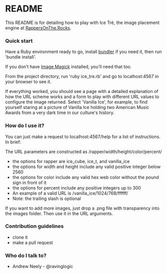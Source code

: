 # README #

This README is for detailing how to play with Ice Tré, the image placement engine at [RappersOnThe.Rocks](http://www.rappersonthe.rocks/).

### Quick start ###

Have a Ruby environment ready to go, install [bundler](http://bundler.io/) if you need it, then run 'bundle install'.

If you don't have [Image Magick](http://www.imagemagick.org/) installed, you'll need that too.

From the project directory, run 'ruby ice_tre.rb' and go to localhost:4567 in your browser to see it.

If everything worked, you should see a page with a detailed explanation of how the URL scheme works and a form to play with different URL values to configure the image returned. Select 'Vanilla Ice', for example, to find yourself staring at a picture of Vanilla Ice holding two American Music Awards from a very dark time in our culture's history.

### How do I use it? ###

You can just make a request to localhost:4567/help for a list of instructions. In brief:

The URL parameters are constructed as /rapper/width/height/color/percent/

* the options for rapper are ice_cube, ice_t, and vanilla_ice
* the options for width and height include any valid positive integer below 2560
* the options for color include any valid hex web color without the pound sign in front of it
* the options for percent include any positive integers up to 300
* An example of a valid URL is /vanilla_ice/1024/768/ffffff/
* Note: the trailing slash is optional

If you want to add more images, just drop a .png file with transparency into the images folder. Then use it in the URL arguments.

### Contribution guidelines ###

* clone it
* make a pull request

### Who do I talk to? ###

* Andrew Neely - @ravinglogic